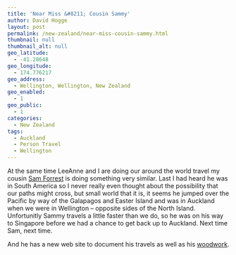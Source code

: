 ```yaml
---
title: 'Near Miss &#8211; Cousin Sammy'
author: David Hogge
layout: post
permalink: /new-zealand/near-miss-cousin-sammy.html
thumbnail: null
thumbnail_alt: null
geo_latitude:
  - -41.28648
geo_longitude:
  - 174.776217
geo_address:
  - Wellington, Wellington, New Zealand
geo_enabled:
  - 1
geo_public:
  - 1
categories:
  - New Zealand
tags:
  - Auckland
  - Person Travel
  - Wellington
---
```

At the same time LeeAnne and I are doing our around the world travel my cousin [Sam Forrest][1] is doing something very similar. Last I had heard he was in South America so I never really even thought about the possibility that our paths might cross, but small world that it is, it seems he jumped over the Pacific by way of the Galapagos and Easter Island and was in Auckland when we were in Wellington &#8211; opposite sides of the North Island. Unfortunitly Sammy travels a little faster than we do, so he was on his way to Singapore before we had a chance to get back up to Auckland. Next time Sam, next time.

And he has a new web site to <a herf="http://www.jawolf.com/samf/">document his travels</a> as well as his [woodwork][2].

 [1]: http://www.jawolf.com/sam/
 [2]: http://www.jawolf.com/sam/woodcraft.htm